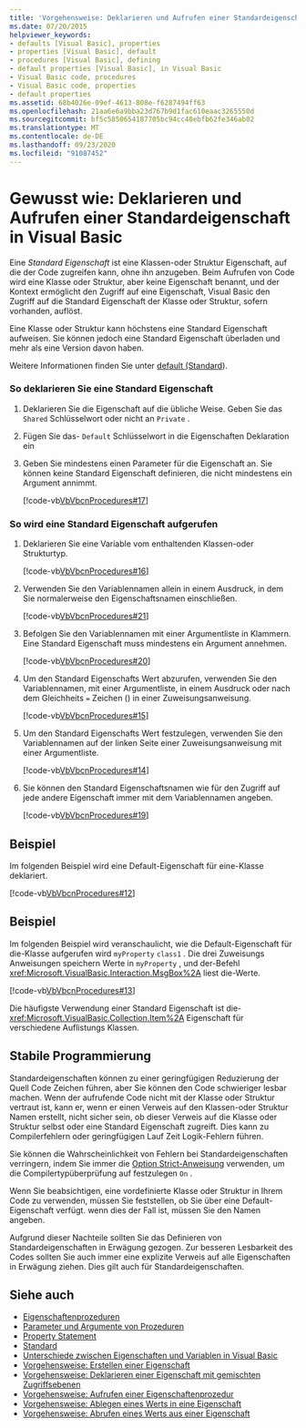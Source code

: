 ```yaml
---
title: 'Vorgehensweise: Deklarieren und Aufrufen einer Standardeigenschaft'
ms.date: 07/20/2015
helpviewer_keywords:
- defaults [Visual Basic], properties
- properties [Visual Basic], default
- procedures [Visual Basic], defining
- default properties [Visual Basic], in Visual Basic
- Visual Basic code, procedures
- Visual Basic code, properties
- default properties
ms.assetid: 68b4026e-09ef-4613-808e-f6287494ff63
ms.openlocfilehash: 21aa6e6a9bba23d767b9d1fac610eaac3265550d
ms.sourcegitcommit: bf5c5850654187705bc94cc40ebfb62fe346ab02
ms.translationtype: MT
ms.contentlocale: de-DE
ms.lasthandoff: 09/23/2020
ms.locfileid: "91087452"
---
```

# <a name="how-to-declare-and-call-a-default-property-in-visual-basic"></a>Gewusst wie: Deklarieren und Aufrufen einer Standardeigenschaft in Visual Basic

Eine *Standard Eigenschaft* ist eine Klassen-oder Struktur Eigenschaft, auf die der Code zugreifen kann, ohne ihn anzugeben. Beim Aufrufen von Code wird eine Klasse oder Struktur, aber keine Eigenschaft benannt, und der Kontext ermöglicht den Zugriff auf eine Eigenschaft, Visual Basic den Zugriff auf die Standard Eigenschaft der Klasse oder Struktur, sofern vorhanden, auflöst.  
  
 Eine Klasse oder Struktur kann höchstens eine Standard Eigenschaft aufweisen. Sie können jedoch eine Standard Eigenschaft überladen und mehr als eine Version davon haben.  
  
 Weitere Informationen finden Sie unter [default (Standard](../../../language-reference/modifiers/default.md)).  
  
### <a name="to-declare-a-default-property"></a>So deklarieren Sie eine Standard Eigenschaft  
  
1. Deklarieren Sie die Eigenschaft auf die übliche Weise. Geben Sie das `Shared` Schlüsselwort oder nicht an `Private` .  
  
2. Fügen Sie das- `Default` Schlüsselwort in die Eigenschaften Deklaration ein  
  
3. Geben Sie mindestens einen Parameter für die Eigenschaft an. Sie können keine Standard Eigenschaft definieren, die nicht mindestens ein Argument annimmt.  
  
     [!code-vb[VbVbcnProcedures#17](~/samples/snippets/visualbasic/VS_Snippets_VBCSharp/VbVbcnProcedures/VB/Class1.vb#17)]  
  
### <a name="to-call-a-default-property"></a>So wird eine Standard Eigenschaft aufgerufen  
  
1. Deklarieren Sie eine Variable vom enthaltenden Klassen-oder Strukturtyp.  
  
     [!code-vb[VbVbcnProcedures#16](~/samples/snippets/visualbasic/VS_Snippets_VBCSharp/VbVbcnProcedures/VB/Class1.vb#16)]  
  
2. Verwenden Sie den Variablennamen allein in einem Ausdruck, in dem Sie normalerweise den Eigenschaftsnamen einschließen.  
  
     [!code-vb[VbVbcnProcedures#21](~/samples/snippets/visualbasic/VS_Snippets_VBCSharp/VbVbcnProcedures/VB/Class1.vb#21)]  
  
3. Befolgen Sie den Variablennamen mit einer Argumentliste in Klammern. Eine Standard Eigenschaft muss mindestens ein Argument annehmen.  
  
     [!code-vb[VbVbcnProcedures#20](~/samples/snippets/visualbasic/VS_Snippets_VBCSharp/VbVbcnProcedures/VB/Class1.vb#20)]  
  
4. Um den Standard Eigenschafts Wert abzurufen, verwenden Sie den Variablennamen, mit einer Argumentliste, in einem Ausdruck oder nach dem Gleichheits `=` Zeichen () in einer Zuweisungsanweisung.  
  
     [!code-vb[VbVbcnProcedures#15](~/samples/snippets/visualbasic/VS_Snippets_VBCSharp/VbVbcnProcedures/VB/Class1.vb#15)]  
  
5. Um den Standard Eigenschafts Wert festzulegen, verwenden Sie den Variablennamen auf der linken Seite einer Zuweisungsanweisung mit einer Argumentliste.  
  
     [!code-vb[VbVbcnProcedures#14](~/samples/snippets/visualbasic/VS_Snippets_VBCSharp/VbVbcnProcedures/VB/Class1.vb#14)]  
  
6. Sie können den Standard Eigenschaftsnamen wie für den Zugriff auf jede andere Eigenschaft immer mit dem Variablennamen angeben.  
  
     [!code-vb[VbVbcnProcedures#19](~/samples/snippets/visualbasic/VS_Snippets_VBCSharp/VbVbcnProcedures/VB/Class1.vb#19)]  
  
## <a name="example"></a>Beispiel  

 Im folgenden Beispiel wird eine Default-Eigenschaft für eine-Klasse deklariert.  
  
 [!code-vb[VbVbcnProcedures#12](~/samples/snippets/visualbasic/VS_Snippets_VBCSharp/VbVbcnProcedures/VB/Class1.vb#12)]  
  
## <a name="example"></a>Beispiel  

 Im folgenden Beispiel wird veranschaulicht, wie die Default-Eigenschaft für die-Klasse aufgerufen wird `myProperty` `class1` . Die drei Zuweisungs Anweisungen speichern Werte in `myProperty` , und der-Befehl <xref:Microsoft.VisualBasic.Interaction.MsgBox%2A> liest die-Werte.  
  
 [!code-vb[VbVbcnProcedures#13](~/samples/snippets/visualbasic/VS_Snippets_VBCSharp/VbVbcnProcedures/VB/Class1.vb#13)]  
  
 Die häufigste Verwendung einer Standard Eigenschaft ist die- <xref:Microsoft.VisualBasic.Collection.Item%2A> Eigenschaft für verschiedene Auflistungs Klassen.  
  
## <a name="robust-programming"></a>Stabile Programmierung  

 Standardeigenschaften können zu einer geringfügigen Reduzierung der Quell Code Zeichen führen, aber Sie können den Code schwieriger lesbar machen. Wenn der aufrufende Code nicht mit der Klasse oder Struktur vertraut ist, kann er, wenn er einen Verweis auf den Klassen-oder Struktur Namen erstellt, nicht sicher sein, ob dieser Verweis auf die Klasse oder Struktur selbst oder eine Standard Eigenschaft zugreift. Dies kann zu Compilerfehlern oder geringfügigen Lauf Zeit Logik-Fehlern führen.  
  
 Sie können die Wahrscheinlichkeit von Fehlern bei Standardeigenschaften verringern, indem Sie immer die [Option Strict-Anweisung](../../../language-reference/statements/option-strict-statement.md) verwenden, um die Compilertypüberprüfung auf festzulegen `On` .  
  
 Wenn Sie beabsichtigen, eine vordefinierte Klasse oder Struktur in Ihrem Code zu verwenden, müssen Sie feststellen, ob Sie über eine Default-Eigenschaft verfügt. wenn dies der Fall ist, müssen Sie den Namen angeben.  
  
 Aufgrund dieser Nachteile sollten Sie das Definieren von Standardeigenschaften in Erwägung gezogen. Zur besseren Lesbarkeit des Codes sollten Sie auch immer eine explizite Verweis auf alle Eigenschaften in Erwägung ziehen. Dies gilt auch für Standardeigenschaften.  
  
## <a name="see-also"></a>Siehe auch

- [Eigenschaftenprozeduren](./property-procedures.md)
- [Parameter und Argumente von Prozeduren](./procedure-parameters-and-arguments.md)
- [Property Statement](../../../language-reference/statements/property-statement.md)
- [Standard](../../../language-reference/modifiers/default.md)
- [Unterschiede zwischen Eigenschaften und Variablen in Visual Basic](./differences-between-properties-and-variables.md)
- [Vorgehensweise: Erstellen einer Eigenschaft](./how-to-create-a-property.md)
- [Vorgehensweise: Deklarieren einer Eigenschaft mit gemischten Zugriffsebenen](./how-to-declare-a-property-with-mixed-access-levels.md)
- [Vorgehensweise: Aufrufen einer Eigenschaftenprozedur](./how-to-call-a-property-procedure.md)
- [Vorgehensweise: Ablegen eines Werts in eine Eigenschaft](./how-to-put-a-value-in-a-property.md)
- [Vorgehensweise: Abrufen eines Werts aus einer Eigenschaft](./how-to-get-a-value-from-a-property.md)
